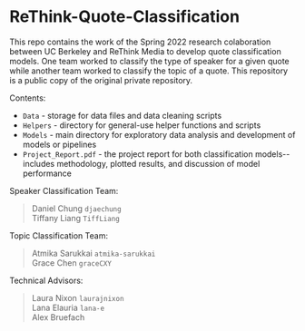# ReThink-Quote-Classification
This repo contains the work of the Spring 2022 research colaboration between UC Berkeley and ReThink Media to develop quote classification models. One team worked to classify the type of speaker for a given quote while another team worked to classify the topic of a quote. This repository is a public copy of the original private repository.

Contents:
- `Data` - storage for data files and data cleaning scripts
- `Helpers` - directory for general-use helper functions and scripts
- `Models` - main directory for exploratory data analysis and development of models or pipelines
- `Project_Report.pdf` - the project report for both classification models--includes methodology, plotted results, and discussion of model performance

Speaker Classification Team:
> Daniel Chung `djaechung` <br /> Tiffany Liang `TiffLiang`

Topic Classification Team:
> Atmika Sarukkai `atmika-sarukkai ` <br /> Grace Chen `graceCXY` 

Technical Advisors:
> Laura Nixon `laurajnixon` <br /> Lana Elauria `lana-e` <br /> Alex Bruefach
